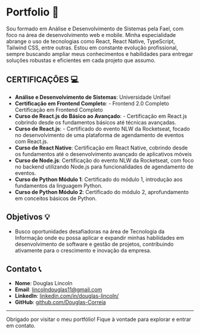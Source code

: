 # Portfolio 🚀

Sou formado em Análise e Desenvolvimento de Sistemas pela Fael, com foco na área de desenvolvimento web e mobile. Minha especialidade abrange o uso de tecnologias como React, React Native, TypeScript, Tailwind CSS, entre outras. Estou em constante evolução profissional, sempre buscando ampliar meus conhecimentos e habilidades para entregar soluções robustas e eficientes em cada projeto que assumo.

## CERTIFICAÇÕES 💻

- **Análise e Desenvolvimento de Sistemas**: Universidade Unifael
- **Certificação em Frontend Completo**: - Frontend 2.0 Completo Certificação em Frontend Completo
- **Curso de React.js do Básico ao Avançado**: - Certificação em React.js cobrindo desde os fundamentos básicos até técnicas avançadas.
- **Curso de React.js**: - Certificado do evento NLW da Rocketseat, focado no desenvolvimento de uma plataforma de agendamento de eventos com React.js.
- **Curso de React Native**: Certificação em React Native, cobrindo desde os fundamentos até o desenvolvimento avançado de aplicativos móveis
- **Curso de Node.js**: Certificação do evento NLW da Rocketseat, com foco no backend utilizando Node.js para funcionalidades de agendamento de eventos.
- **Curso de Python Módulo 1**:  Certificado do módulo 1, introdução aos fundamentos da linguagem Python.
- **Curso de Python Módulo 2**:  Certificado do módulo 2, aprofundamento em conceitos básicos de Python.


## Objetivos 💡

- Busco oportunidades desafiadoras na área de Tecnologia da Informação onde eu possa aplicar e expandir minhas habilidades em desenvolvimento de software e gestão de projetos, contribuindo ativamente para o crescimento e inovação da empresa.

## Contato 📞

- **Nome**: Douglas Lincoln
- **Email**: [lincolndouglas11@gmail.com](mailto:lincolndouglas11@gmail.com)
- **LinkedIn**: [linkedin.com/in/douglas-lincoln/](https://www.linkedin.com/in/douglas-lincoln)
- **GitHub**: [github.com/Douglas-Correia](https://github.com/Douglas-Correia)

---

Obrigado por visitar o meu portfólio! Fique à vontade para explorar e entrar em contato. 
